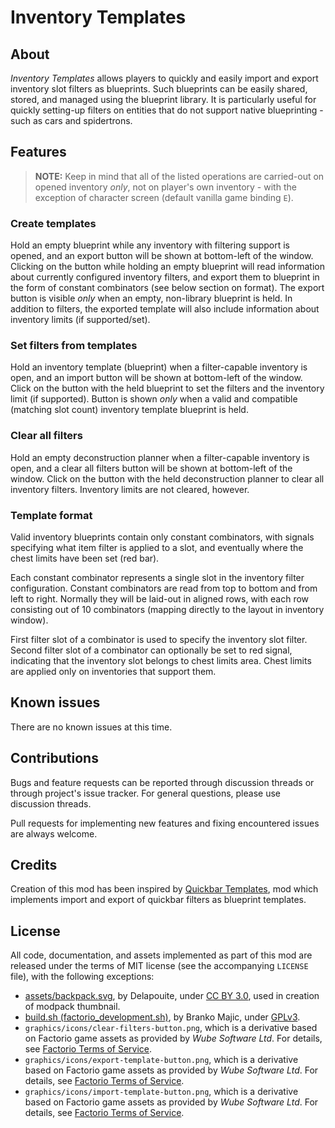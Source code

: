 Inventory Templates
===================


About
-----

*Inventory Templates* allows players to quickly and easily import and export inventory slot filters as blueprints. Such blueprints can be easily shared, stored, and managed using the blueprint library. It is particularly useful for quickly setting-up filters on entities that do not support native blueprinting - such as cars and spidertrons.


Features
--------

> **NOTE:** Keep in mind that all of the listed operations are carried-out on opened inventory *only*, not on player's own inventory - with the exception of character screen (default vanilla game binding `E`).


### Create templates

Hold an empty blueprint while any inventory with filtering support is opened, and an export button will be shown at bottom-left of the window. Clicking on the button while holding an empty blueprint will read information about currently configured inventory filters, and export them to blueprint in the form of constant combinators (see below section on format). The export button is visible _only_ when an empty, non-library blueprint is held. In addition to filters, the exported template will also include information about inventory limits (if supported/set).


### Set filters from templates

Hold an inventory template (blueprint) when a filter-capable inventory is open, and an import button will be shown at bottom-left of the window. Click on the button with the held blueprint to set the filters and the inventory limit (if supported). Button is shown _only_ when a valid and compatible (matching slot count) inventory template blueprint is held.


### Clear all filters

Hold an empty deconstruction planner when a filter-capable inventory is open, and a clear all filters button will be shown at bottom-left of the window. Click on the button with the held deconstruction planner to clear all inventory filters. Inventory limits are not cleared, however.


### Template format

Valid inventory blueprints contain only constant combinators, with signals specifying what item filter is applied to a slot, and eventually where the chest limits have been set (red bar).

Each constant combinator represents a single slot in the inventory filter configuration. Constant combinators are read from top to bottom and from left to right. Normally they will be laid-out in aligned rows, with each row consisting out of 10 combinators (mapping directly to the layout in inventory window).

First filter slot of a combinator is used to specify the inventory slot filter. Second filter slot of a combinator can optionally be set to red signal, indicating that the inventory slot belongs to chest limits area. Chest limits are applied only on inventories that support them.


Known issues
------------

There are no known issues at this time.


Contributions
-------------

Bugs and feature requests can be reported through discussion threads or through project's issue tracker. For general questions, please use discussion threads.

Pull requests for implementing new features and fixing encountered issues are always welcome.


Credits
-------

Creation of this mod has been inspired by [Quickbar Templates](https://mods.factorio.com/mod/QuickbarTemplates), mod which implements import and export of quickbar filters as blueprint templates.


License
-------

All code, documentation, and assets implemented as part of this mod are released under the terms of MIT license (see the accompanying `LICENSE` file), with the following exceptions:

-   [assets/backpack.svg](https://game-icons.net/1x1/delapouite/delivery-drone.html), by Delapouite, under [CC BY 3.0](http://creativecommons.org/licenses/by/3.0/), used in creation of modpack thumbnail.
-   [build.sh (factorio_development.sh)](https://code.majic.rs/majic-scripts/), by Branko Majic, under [GPLv3](https://www.gnu.org/licenses/gpl-3.0.html).
-   `graphics/icons/clear-filters-button.png`, which is a derivative based on Factorio game assets as provided by *Wube Software Ltd*. For details, see [Factorio Terms of Service](https://www.factorio.com/terms-of-service).
-   `graphics/icons/export-template-button.png`, which is a derivative based on Factorio game assets as provided by *Wube Software Ltd*. For details, see [Factorio Terms of Service](https://www.factorio.com/terms-of-service).
-   `graphics/icons/import-template-button.png`, which is a derivative based on Factorio game assets as provided by *Wube Software Ltd*. For details, see [Factorio Terms of Service](https://www.factorio.com/terms-of-service).
